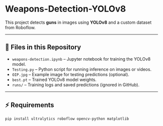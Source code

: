 # Weapons-Detection-YOLOv8
This project detects **guns** in images using **YOLOv8** and a custom dataset from Roboflow.

---

## 📂 Files in this Repository

- `weapons-detection.ipynb` – Jupyter notebook for training the YOLOv8 model.  
- `Testing.py` – Python script for running inference on images or videos.  
- `OIP.jpg` – Example image for testing predictions (optional).  
- `best.pt` – Trained YOLOv8 model weights.  
- `runs/` – Training logs and saved predictions (ignored in GitHub).  

---

## ⚡ Requirements

```bash
pip install ultralytics roboflow opencv-python matplotlib
